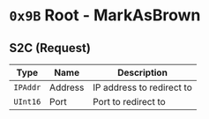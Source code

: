 # `0x9B` Root - MarkAsBrown

## S2C (Request)
| Type | Name | Description |
|------|------|-------------|
| `IPAddr` | Address | IP address to redirect to |
| `UInt16` | Port | Port to redirect to |